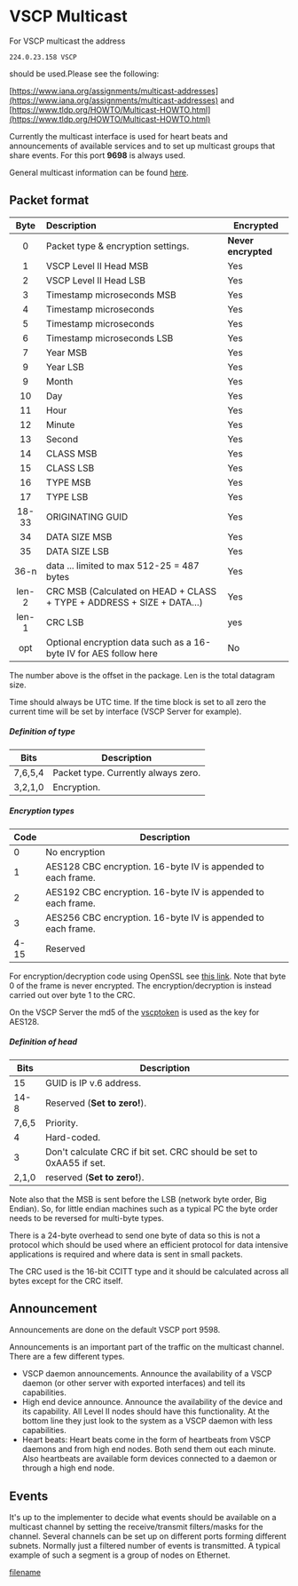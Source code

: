 # VSCP Multicast

For VSCP multicast the address

    224.0.23.158 VSCP

should be used.Please see the following:

[https://www.iana.org/assignments/multicast-addresses](https://www.iana.org/assignments/multicast-addresses) and [https://www.tldp.org/HOWTO/Multicast-HOWTO.html](https://www.tldp.org/HOWTO/Multicast-HOWTO.html) 

Currently the multicast interface is used for heart beats and announcements of available services and to set up multicast groups that share events. For this port **9698** is always used.

General multicast information can be found [here](https://www.juniper.net/techpubs/en_US/junos12.1x46/topics/concept/multicast-ip-overview.html).

## Packet format

 | Byte  | Description                                                            | Encrypted           | 
 | :----:  | :-----------                                                         | ---------           | 
 | 0     | Packet type & encryption settings.                                     | **Never encrypted** | 
 | 1     | VSCP Level II Head MSB                                                 | Yes                 | 
 | 2     | VSCP Level II Head LSB                                                 | Yes                 | 
 | 3     | Timestamp microseconds MSB                                             | Yes                 | 
 | 4     | Timestamp microseconds                                                 | Yes                 | 
 | 5     | Timestamp microseconds                                                 | Yes                 | 
 | 6     | Timestamp microseconds LSB                                             | Yes                 | 
 | 7     | Year MSB                                                               | Yes                 | 
 | 9     | Year LSB                                                               | Yes                 | 
 | 9     | Month                                                                  | Yes                 | 
 | 10    | Day                                                                    | Yes                 | 
 | 11    | Hour                                                                   | Yes                 | 
 | 12    | Minute                                                                 | Yes                 | 
 | 13    | Second                                                                 | Yes                 | 
 | 14    | CLASS MSB                                                              | Yes                 | 
 | 15    | CLASS LSB                                                              | Yes                 | 
 | 16    | TYPE MSB                                                               | Yes                 | 
 | 17    | TYPE LSB                                                               | Yes                 | 
 | 18-33 | ORIGINATING GUID                                                       | Yes                 | 
 | 34    | DATA SIZE MSB                                                          | Yes                 | 
 | 35    | DATA SIZE LSB                                                          | Yes                 | 
 | 36-n  | data ... limited to max 512-25 = 487 bytes                             | Yes                 | 
 | len-2 | CRC MSB (Calculated on HEAD + CLASS + TYPE + ADDRESS + SIZE + DATA…) | Yes                 | 
 | len-1 | CRC LSB                                                                | yes                 | 
 | opt   | Optional encryption data such as a 16-byte IV for AES follow here      | No                  | 

The number above is the offset in the package. Len is the total datagram size.

Time should always be UTC time. If the time block is set to all zero the current time will be set by interface (VSCP Server for example).

##### Definition of type

 | Bits    | Description                         | 
 | ----    | -----------                         | 
 | 7,6,5,4 | Packet type. Currently always zero. | 
 | 3,2,1,0 | Encryption.                         | 

##### Encryption types

 | Code | Description                                                  | 
 | ---- | -----------                                                  | 
 | 0    | No encryption                                                | 
 | 1    | AES128 CBC encryption. 16-byte IV is appended to each frame. | 
 | 2    | AES192 CBC encryption. 16-byte IV is appended to each frame. | 
 | 3    | AES256 CBC encryption. 16-byte IV is appended to each frame. | 
 | 4-15 | Reserved                                                     | 

For encryption/decryption code using OpenSSL see [this link](https:///wiki.openssl.org/index.php/EVP_Authenticated_Encryption_and_Decryption). Note that byte 0 of the frame is never encrypted. The encryption/decryption is instead carried out over byte 1 to the CRC.

On the VSCP Server the md5 of the [vscptoken](https://www.vscp.org/docs/vscpd/doku.php?id=configuring_the_vscp_daemon#security) is used as the key for AES128.

##### Definition of head

 | Bits  | Description                                                         | 
 | ----  | -----------                                                         | 
 | 15    | GUID is IP v.6 address.                                             | 
 | 14-8  | Reserved (**Set to zero!**).                                        | 
 | 7,6,5 | Priority.                                                           | 
 | 4     | Hard-coded.                                                         | 
 | 3     | Don't calculate CRC if bit set. CRC should be set to 0xAA55 if set. | 
 | 2,1,0 | reserved (**Set to zero!**).                                        | 

Note also that the MSB is sent before the LSB (network byte order, Big Endian). So, for little endian machines such as a typical PC the byte order needs to be reversed for multi-byte types.

There is a 24-byte overhead to send one byte of data so this is not a protocol which should be used where an efficient protocol for data intensive applications is required and where data is sent in small packets.

The CRC used is the 16-bit CCITT type and it should be calculated across all bytes except for the CRC itself.
## Announcement

Announcements are done on the default VSCP port 9598.

Announcements is an important part of the traffic on the multicast channel.  There are a few different types.


*  VSCP daemon announcements. Announce the availability of a VSCP daemon (or other server with exported interfaces) and tell its capabilities.
*  High end device announce. Announce the availability of the device and its capability. All Level II nodes should have this functionality. At the bottom line they just look to the system as a VSCP daemon with less capabilities.
*  Heart beats: Heart beats come in the form of heartbeats from VSCP daemons and from high end nodes. Both send them out each minute. Also heartbeats are available form devices connected to a daemon or through a high end node. 

## Events

It's up to the implementer to decide what events should be available on a multicast channel by setting the receive/transmit filters/masks for the channel. Several channels can be set up on different ports forming different subnets. Normally just a filtered number of events is transmitted. A typical example of such a segment is a group of nodes on Ethernet.

[filename](./bottom_copyright.md ':include')

